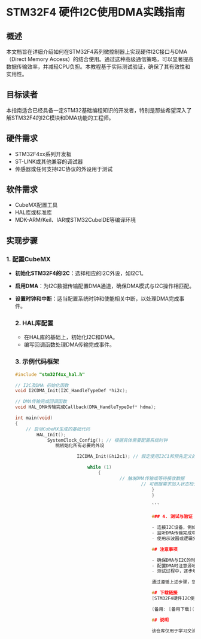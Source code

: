 # STM32F4 硬件I2C使用DMA实践指南

## 概述

本文档旨在详细介绍如何在STM32F4系列微控制器上实现硬件I2C接口与DMA（Direct Memory Access）的结合使用。通过这种高级通信策略，可以显著提高数据传输效率，并减轻CPU负担。本教程基于实际测试验证，确保了其有效性和实用性。

## 目标读者

本指南适合已经具备一定STM32基础编程知识的开发者，特别是那些希望深入了解STM32F4的I2C模块和DMA功能的工程师。

## 硬件需求

- STM32F4xx系列开发板
- ST-LINK或其他兼容的调试器
- 传感器或任何支持I2C协议的外设用于测试

## 软件需求

- CubeMX配置工具
- HAL库或标准库
- MDK-ARM/Keil、IAR或STM32CubeIDE等编译环境

## 实现步骤

### 1. 配置CubeMX

- **初始化STM32F4的I2C**：选择相应的I2C外设，如I2C1。
- **启用DMA**：为I2C数据传输配置DMA通道，确保DMA模式与I2C操作相匹配。
- **设置时钟和中断**：适当配置系统时钟和使能相关中断，以处理DMA完成事件。

  ### 2. HAL库配置

  - 在HAL库的基础上，初始化I2C和DMA。
  - 编写回调函数处理DMA传输完成事件。

  ### 3. 示例代码框架

  ```c
  #include "stm32f4xx_hal.h"

  // I2C及DMA 初始化函数
  void I2CDMA_Init(I2C_HandleTypeDef *hi2c);

  // DMA传输完成回调函数
  void HAL_DMA传输完成Callback(DMA_HandleTypeDef* hdma);

  int main(void)
  {
      // 启动CubeMX生成的基础代码
          HAL_Init();
              SystemClock_Config(); // 根据具体需要配置系统时钟
                 桃初始化所有必要的外设

                         I2CDMA_Init(&hi2c1); // 假定使用I2C1和预先定义的I2C_HandleTypeDef

                             while (1)
                                 {
                                         // 触发DMA传输或等待接收数据
                                                 // 可根据需求加入状态检查、错误处理等逻辑
                                                     }
                                                     }

                                                     ```

                                                     ### 4. 测试与验证

                                                     - 连接I2C设备，例如温度传感器，并确认数据交换正确无误。
                                                     - 监听DMA传输完成中断，确保数据传输按预期进行。
                                                     - 使用示波器或逻辑分析仪验证时序正确性。

                                                     ## 注意事项

                                                     - 确保DMA与I2C的时序匹配，避免数据丢失。
                                                     - 配置DMA时注意源地址、目标地址的正确性以及传输大小。
                                                     - 测试过程中，逐步增加复杂度，从简单的读写操作开始，逐步扩大到更复杂的通信场景。

                                                     通过遵循上述步骤，您可以有效地利用STM32F4的硬件I2C功能结合DMA，实现高效的外设通讯。此方法不仅适用于学习，也适用于高效能的嵌入式项目开发。

                                                     ## 下载链接
                                                     [STM32F4硬件I2C使用DMA实践指南](https://pan.quark.cn/s/7c8a9f449a8e) 

                                                     (备用: [备用下载](https://pan.baidu.com/s/1vbg6RjzJ9BhvOVzlCC7j7g?pwd=1234))

                                                     ## 说明

                                                     该仓库仅用于学习交流，请勿用于商业用途。
